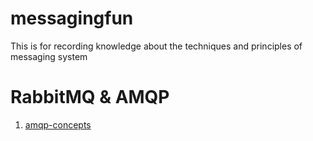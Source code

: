 messagingfun
============

This is for recording knowledge about the techniques and principles of messaging system

RabbitMQ & AMQP
============
1. [amqp-concepts](https://www.rabbitmq.com/tutorials/amqp-concepts.html)
